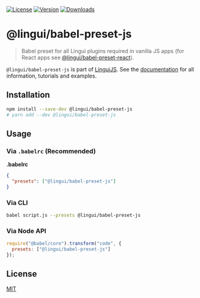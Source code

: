 [![License][Badge-License]][License]
[![Version][Badge-Version]][Package]
[![Downloads][Badge-Downloads]][Package]

# @lingui/babel-preset-js

> Babel preset for all Lingui plugins required in vanilla JS apps (for React apps see [@lingui/babel-preset-react](https://www.npmjs.com/package/@lingui/babel-preset-react)).

`@lingui/babel-preset-js` is part of [LinguiJS][LinguiJS]. See the [documentation][Documentation] for all information, tutorials and examples.

## Installation

```sh
npm install --save-dev @lingui/babel-preset-js
# yarn add --dev @lingui/babel-preset-js
```

## Usage

### Via `.babelrc` (Recommended)

**.babelrc**

```json
{
  "presets": ["@lingui/babel-preset-js"]
}
```

### Via CLI

```bash
babel script.js --presets @lingui/babel-preset-js
```

### Via Node API

```js
require("@babel/core").transform("code", {
  presets: ["@lingui/babel-preset-js"]
});
```

## License

[MIT][License]

[License]: https://github.com/lingui/js-lingui/blob/master/LICENSE
[LinguiJS]: https://github.com/lingui/js-lingui
[Documentation]: https://lingui.js.org/
[Package]: https://www.npmjs.com/package/@lingui/babel-preset-js
[Badge-Downloads]: https://img.shields.io/npm/dw/@lingui/babel-preset-js.svg
[Badge-Version]: https://img.shields.io/npm/v/@lingui/babel-preset-js.svg 
[Badge-License]: https://img.shields.io/npm/l/@lingui/babel-preset-js.svg
